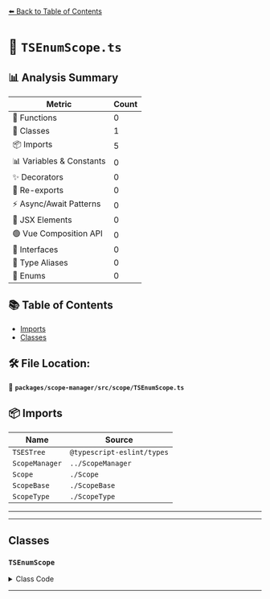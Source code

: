 [⬅️ Back to Table of Contents](../../../../index.md)

# 📄 `TSEnumScope.ts`

## 📊 Analysis Summary

| Metric | Count |
|--------|-------|
| 🔧 Functions | 0 |
| 🧱 Classes | 1 |
| 📦 Imports | 5 |
| 📊 Variables & Constants | 0 |
| ✨ Decorators | 0 |
| 🔄 Re-exports | 0 |
| ⚡ Async/Await Patterns | 0 |
| 💠 JSX Elements | 0 |
| 🟢 Vue Composition API | 0 |
| 📐 Interfaces | 0 |
| 📑 Type Aliases | 0 |
| 🎯 Enums | 0 |

## 📚 Table of Contents

- [Imports](#imports)
- [Classes](#classes)

## 🛠️ File Location:
📂 **`packages/scope-manager/src/scope/TSEnumScope.ts`**

## 📦 Imports

| Name | Source |
|------|--------|
| `TSESTree` | `@typescript-eslint/types` |
| `ScopeManager` | `../ScopeManager` |
| `Scope` | `./Scope` |
| `ScopeBase` | `./ScopeBase` |
| `ScopeType` | `./ScopeType` |


---


---

## Classes

### `TSEnumScope`

<details><summary>Class Code</summary>

```ts
export class TSEnumScope extends ScopeBase<
  ScopeType.tsEnum,
  TSESTree.TSEnumDeclaration,
  Scope
> {
  constructor(
    scopeManager: ScopeManager,
    upperScope: TSEnumScope['upper'],
    block: TSEnumScope['block'],
  ) {
    super(scopeManager, ScopeType.tsEnum, upperScope, block, false);
  }
}
```
</details>


---